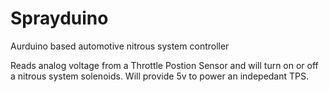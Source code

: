 # Sprayduino
Aurduino based automotive nitrous system controller

Reads analog voltage from a Throttle Postion Sensor and will turn on or off 
a nitrous system solenoids. 
Will provide 5v to power an indepedant TPS.

